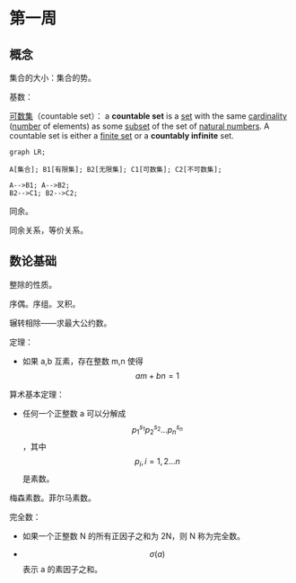 # 第一周

## 概念

集合的大小：集合的势。

基数：

[可数集](https://en.wikipedia.org/wiki/Countable_set)（countable set）： a **countable set** is a [set](https://en.wikipedia.org/wiki/Set_(mathematics)) with the same [cardinality](https://en.wikipedia.org/wiki/Cardinality) ([number](https://en.wikipedia.org/wiki/Cardinal_number) of elements) as some [subset](https://en.wikipedia.org/wiki/Subset) of the set of [natural numbers](https://en.wikipedia.org/wiki/Natural_number). A countable set is either a [finite set](https://en.wikipedia.org/wiki/Finite_set) or a **countably infinite** set. 

```mermaid
graph LR;

A[集合]; B1[有限集]; B2[无限集]; C1[可数集]; C2[不可数集];

A-->B1; A-->B2;
B2-->C1; B2-->C2;
```

同余。

同余关系，等价关系。

## 数论基础

整除的性质。

序偶。序组。叉积。

辗转相除——求最大公约数。

定理：

- 如果 a,b 互素，存在整数 m,n 使得 $$a m + b n = 1$$

算术基本定理：

- 任何一个正整数 a 可以分解成 $$\displaystyle p_1^{s_1} p_2^{s_2} ... p_n^{s_n}$$，其中 $$p_i, i=1,2...n$$ 是素数。

梅森素数。菲尔马素数。

完全数：

- 如果一个正整数 N 的所有正因子之和为 2N，则 N 称为完全数。

- $$\sigma(a)$$ 表示 a 的素因子之和。

